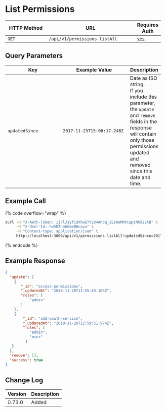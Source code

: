 # List Permissions

<table><thead><tr><th width="163">HTTP Method</th><th width="308">URL</th><th>Requires Auth</th></tr></thead><tbody><tr><td><code>GET</code></td><td><code>/api/v1/permissions.listAll</code></td><td><a href="../../authentication-endpoints/"><code>yes</code></a></td></tr></tbody></table>

## Query Parameters

<table><thead><tr><th width="194.33333333333331">Key</th><th width="236">Example Value</th><th>Description</th></tr></thead><tbody><tr><td><code>updatedSince</code></td><td><code>2017-11-25T15:08:17.248Z</code></td><td>Date as ISO string.<br>If you include this parameter, the <code>update</code> and <code>remove</code> fields in the response will contain only those permissions updated and removed since this date and time.</td></tr></tbody></table>

## Example Call

{% code overflow="wrap" %}
```bash
curl -H "X-Auth-Token: ijFlJ1yfidXhwEYY284Anoq_iEsOeMMVCupzNhX22tB" \
     -H "X-User-Id: hw5DThnhQmxDWnavu" \
     -H "Content-type: application/json" \
     http://localhost:3000/api/v1/permissions.listAll?updatedSince=2017-11-25T15:08:17.248Z
```
{% endcode %}

## Example Response

```json
{
  "update": [
    {
       "_id": "access-permissions",
       "_updatedAt": "2018-11-28T11:55:49.106Z",
       "roles": [
           "admin"
       ]
    },
    {
        "_id": "add-oauth-service",
        "_updatedAt": "2018-11-28T12:59:51.974Z",
        "roles": [
           "admin",
           "user"
         ]
   }
  ],
  "remove": [],
  "success": true
}
```

## Change Log

| Version | Description |
| ------- | ----------- |
| 0.73.0  | Added       |
